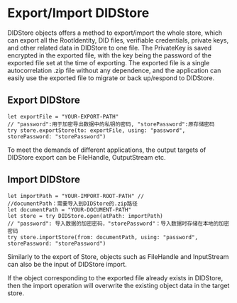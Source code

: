# Export/Import DIDStore

DIDStore objects offers a method to export/import the whole store, which can export all the RootIdentity, DID files, verifiable credentials, private keys, and other related data in DIDStore to one file. The PrivateKey is saved encrypted in the exported file, with the key being the password of the exported file set at the time of exporting. The exported file is a single autocorrelation .zip file without any dependence, and the application can easily use the exported file to migrate or back up/respond to DIDStore.

## Export DIDStore

```
let exportFile = "YOUR-EXPORT-PATH"
// "password":用于加密导出数据中的私钥的密码, "storePassword":原存储密码
try store.exportStore(to: exportFile, using: "password", storePassword: "storePassword")
```

To meet the demands of different applications, the output targets of DIDStore export can be FileHandle, OutputStream etc.

## Import DIDStore

```
let importPath = "YOUR-IMPORT-ROOT-PATH" // 
//documentPath：需要导入到DIDStore的.zip路径
let documentPath = "YOUR-DOCUMENT-PATH"
let store = try DIDStore.open(atPath: importPath)
// "password": 导入数据的加密密码，"storePassword"：导入数据时存储在本地的加密密码
try store.importStore(from: documentPath, using: "password", storePassword: "storePassword")
```

Similarly to the export of Store, objects such as FileHandle and InputStream can also be the input of DIDStore import.

If the object corresponding to the exported file already exists in DIDStore, then the import operation will overwrite the existing object data in the target store.
